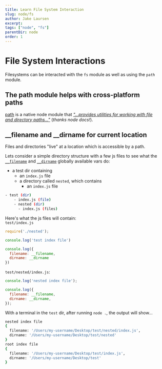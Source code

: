 ```yaml
---
title: Learn File System Interaction
slug: node/fs
author: Jake Laursen
excerpt: 
tags: ["node", "fs"]
parentDir: node
order: 1
---
```



# File System Interactions
Filesystems can be interacted with the `fs` module as well as using the `path` module.  

## The path module helps with cross-platform paths
[path](https://nodejs.org/dist/latest-v18.x/docs/api/path.html) is a native node module that [_"...provides utilities for working with file and directory paths..."_](https://nodejs.org/dist/latest-v18.x/docs/api/path.html) (_thanks node docs!_).  

## __filename and __dirname for current location
Files and directories "live" at a location which is accessible by a path.  

Lets consider a simple directory structure with a few js files to see what the [`__filename`](https://nodejs.org/dist/latest-v18.x/docs/api/modules.html#__filename) and [`__dirname`](https://nodejs.org/dist/latest-v18.x/docs/api/modules.html#__dirname) globally available vars do:
- a test dir containing
  - an `index.js` file
  - a directory called `nested`, which contains
    - an `index.js` file
```bash
- test (dir)
    - index.js (file)
    - nested (dir)
      - index.js (files)
```

Here's what the js files will contain:  
`test/index.js`
```js
require('./nested');

console.log('test index file')

console.log({
  filename: __filename,
  dirname: __dirname
})
```

`test/nested/index.js`:
```js
console.log('nested index file');

console.log({
  filename: __filename,
  dirname: __dirname,
});
```

With a terminal in the `test` dir, after running `node .`, the output will show...
```bash
nested index file
{
  filename: '/Users/my-username/Desktop/test/nested/index.js',
  dirname: '/Users/my-username/Desktop/test/nested'
}
root index file
{
  filename: '/Users/my-username/Desktop/test/index.js',
  dirname: '/Users/my-username/Desktop/test'
}
```